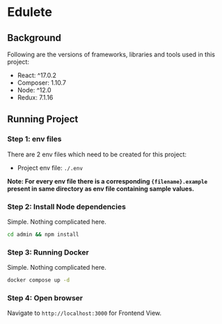 # Edulete

## Background

Following are the versions of frameworks, libraries and tools used in this project:

-   React: ^17.0.2
-   Composer: 1.10.7
-   Node: ^12.0
-   Redux: 7.1.16

## Running Project

### Step 1: env files

There are 2 env files which need to be created for this project:

-   Project env file:
    `./.env`

**Note: For every env file there is a corresponding `{filename}.example` present in same directory as env file containing sample values.**

### Step 2: Install Node dependencies

Simple. Nothing complicated here.

```bash
cd admin && npm install
```

### Step 3: Running Docker

Simple. Nothing complicated here.

```bash
docker compose up -d
```

### Step 4: Open browser

Navigate to `http://localhost:3000` for Frontend View.
